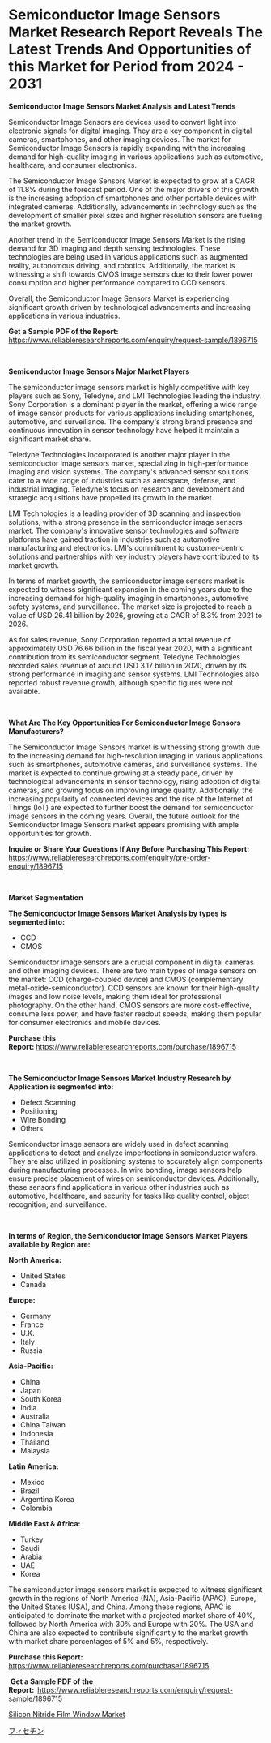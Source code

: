 <p><h1>Semiconductor Image Sensors Market Research Report Reveals The Latest Trends And Opportunities of this Market for Period from 2024 - 2031</h1></p><p><strong>Semiconductor Image Sensors Market Analysis and Latest Trends</strong></p>
<p><p>Semiconductor Image Sensors are devices used to convert light into electronic signals for digital imaging. They are a key component in digital cameras, smartphones, and other imaging devices. The market for Semiconductor Image Sensors is rapidly expanding with the increasing demand for high-quality imaging in various applications such as automotive, healthcare, and consumer electronics.</p><p>The Semiconductor Image Sensors Market is expected to grow at a CAGR of 11.8% during the forecast period. One of the major drivers of this growth is the increasing adoption of smartphones and other portable devices with integrated cameras. Additionally, advancements in technology such as the development of smaller pixel sizes and higher resolution sensors are fueling the market growth.</p><p>Another trend in the Semiconductor Image Sensors Market is the rising demand for 3D imaging and depth sensing technologies. These technologies are being used in various applications such as augmented reality, autonomous driving, and robotics. Additionally, the market is witnessing a shift towards CMOS image sensors due to their lower power consumption and higher performance compared to CCD sensors.</p><p>Overall, the Semiconductor Image Sensors Market is experiencing significant growth driven by technological advancements and increasing applications in various industries.</p></p>
<p><strong>Get a Sample PDF of the Report:&nbsp;</strong> <a href="https://www.reliableresearchreports.com/enquiry/request-sample/1896715">https://www.reliableresearchreports.com/enquiry/request-sample/1896715</a></p>
<p>&nbsp;</p>
<p><strong>Semiconductor Image Sensors Major Market Players</strong></p>
<p><p>The semiconductor image sensors market is highly competitive with key players such as Sony, Teledyne, and LMI Technologies leading the industry. Sony Corporation is a dominant player in the market, offering a wide range of image sensor products for various applications including smartphones, automotive, and surveillance. The company's strong brand presence and continuous innovation in sensor technology have helped it maintain a significant market share.</p><p>Teledyne Technologies Incorporated is another major player in the semiconductor image sensors market, specializing in high-performance imaging and vision systems. The company's advanced sensor solutions cater to a wide range of industries such as aerospace, defense, and industrial imaging. Teledyne's focus on research and development and strategic acquisitions have propelled its growth in the market.</p><p>LMI Technologies is a leading provider of 3D scanning and inspection solutions, with a strong presence in the semiconductor image sensors market. The company's innovative sensor technologies and software platforms have gained traction in industries such as automotive manufacturing and electronics. LMI's commitment to customer-centric solutions and partnerships with key industry players have contributed to its market growth.</p><p>In terms of market growth, the semiconductor image sensors market is expected to witness significant expansion in the coming years due to the increasing demand for high-quality imaging in smartphones, automotive safety systems, and surveillance. The market size is projected to reach a value of USD 26.41 billion by 2026, growing at a CAGR of 8.3% from 2021 to 2026.</p><p>As for sales revenue, Sony Corporation reported a total revenue of approximately USD 76.66 billion in the fiscal year 2020, with a significant contribution from its semiconductor segment. Teledyne Technologies recorded sales revenue of around USD 3.17 billion in 2020, driven by its strong performance in imaging and sensor systems. LMI Technologies also reported robust revenue growth, although specific figures were not available.</p></p>
<p>&nbsp;</p>
<p><strong>What Are The Key Opportunities For Semiconductor Image Sensors Manufacturers?</strong></p>
<p><p>The Semiconductor Image Sensors market is witnessing strong growth due to the increasing demand for high-resolution imaging in various applications such as smartphones, automotive cameras, and surveillance systems. The market is expected to continue growing at a steady pace, driven by technological advancements in sensor technology, rising adoption of digital cameras, and growing focus on improving image quality. Additionally, the increasing popularity of connected devices and the rise of the Internet of Things (IoT) are expected to further boost the demand for semiconductor image sensors in the coming years. Overall, the future outlook for the Semiconductor Image Sensors market appears promising with ample opportunities for growth.</p></p>
<p><strong>Inquire or Share Your Questions If Any Before Purchasing This Report:</strong> <a href="https://www.reliableresearchreports.com/enquiry/pre-order-enquiry/1896715">https://www.reliableresearchreports.com/enquiry/pre-order-enquiry/1896715</a></p>
<p>&nbsp;</p>
<p><strong>Market Segmentation</strong></p>
<p><strong>The Semiconductor Image Sensors Market Analysis by types is segmented into:</strong></p>
<p><ul><li>CCD</li><li>CMOS</li></ul></p>
<p><p>Semiconductor image sensors are a crucial component in digital cameras and other imaging devices. There are two main types of image sensors on the market: CCD (charge-coupled device) and CMOS (complementary metal-oxide-semiconductor). CCD sensors are known for their high-quality images and low noise levels, making them ideal for professional photography. On the other hand, CMOS sensors are more cost-effective, consume less power, and have faster readout speeds, making them popular for consumer electronics and mobile devices.</p></p>
<p><strong>Purchase this Report:&nbsp;</strong><a href="https://www.reliableresearchreports.com/purchase/1896715">https://www.reliableresearchreports.com/purchase/1896715</a></p>
<p>&nbsp;</p>
<p><strong>The Semiconductor Image Sensors Market Industry Research by Application is segmented into:</strong></p>
<p><ul><li>Defect Scanning</li><li>Positioning</li><li>Wire Bonding</li><li>Others</li></ul></p>
<p><p>Semiconductor image sensors are widely used in defect scanning applications to detect and analyze imperfections in semiconductor wafers. They are also utilized in positioning systems to accurately align components during manufacturing processes. In wire bonding, image sensors help ensure precise placement of wires on semiconductor devices. Additionally, these sensors find applications in various other industries such as automotive, healthcare, and security for tasks like quality control, object recognition, and surveillance.</p></p>
<p>&nbsp;</p>
<p><strong>In terms of Region, the Semiconductor Image Sensors Market Players available by Region are:</strong></p>
<p>
    <p> <strong> North America: </strong>
        <ul>
            <li>United States</li>
            <li>Canada</li>
        </ul>
        </p> 
    <p> <strong> Europe: </strong>
        <ul>
            <li>Germany</li>
            <li>France</li>
            <li>U.K.</li>
            <li>Italy</li>
            <li>Russia</li>
        </ul>
        </p> 
    <p> <strong> Asia-Pacific: </strong>
        <ul>
            <li>China</li>
            <li>Japan</li>
            <li>South Korea</li>
            <li>India</li>
            <li>Australia</li>
            <li>China Taiwan</li>
            <li>Indonesia</li>
            <li>Thailand</li>
            <li>Malaysia</li>
        </ul>
        </p> 
    <p> <strong> Latin America: </strong>
        <ul>
            <li>Mexico</li>
            <li>Brazil</li>
            <li>Argentina Korea</li>
            <li>Colombia</li>
        </ul>
        </p> 
    <p> <strong> Middle East & Africa: </strong>
        <ul>
            <li>Turkey</li>
            <li>Saudi</li>
            <li>Arabia</li>
            <li>UAE</li>
            <li>Korea</li>
        </ul>
    </p>
    </p>
<p><p>The semiconductor image sensors market is expected to witness significant growth in the regions of North America (NA), Asia-Pacific (APAC), Europe, the United States (USA), and China. Among these regions, APAC is anticipated to dominate the market with a projected market share of 40%, followed by North America with 30% and Europe with 20%. The USA and China are also expected to contribute significantly to the market growth with market share percentages of 5% and 5%, respectively.</p></p>
<p><strong>Purchase this Report: </strong><a href="https://www.reliableresearchreports.com/purchase/1896715">https://www.reliableresearchreports.com/purchase/1896715</a></p>
<p>&nbsp;<strong>Get a Sample PDF of the Report:&nbsp;&nbsp;</strong><a href="https://www.reliableresearchreports.com/enquiry/request-sample/1896715">https://www.reliableresearchreports.com/enquiry/request-sample/1896715</a></p>
<p><strong></strong></p>
<p><p><a href="https://github.com/CliffMedina6/Market-Research-Report-List-4/blob/main/silicon-nitride-film-window-market.md">Silicon Nitride Film Window Market</a></p><p><a href="https://github.com/mreklxf44233/Market-Research-Report-List-1/blob/main/525070313967.md">フィセチン</a></p></p>
